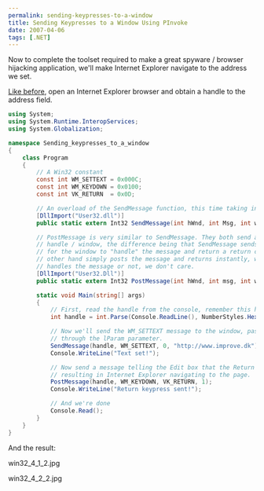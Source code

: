 ```yaml
---
permalink: sending-keypresses-to-a-window
title: Sending Keypresses to a Window Using PInvoke
date: 2007-04-06
tags: [.NET]
---
```

Now to complete the toolset required to make a great spyware / browser hijacking application, we'll make Internet Explorer navigate to the address we set.

<!-- more -->

[Like before](http://www.improve.dk/blog/2007/04/03/getting-text-from-handle), open an Internet Explorer browser and obtain a handle to the address field.

```csharp
using System;
using System.Runtime.InteropServices;
using System.Globalization;

namespace Sending_keypresses_to_a_window
{
	class Program
	{
		// A Win32 constant
		const int WM_SETTEXT = 0x000C;
		const int WM_KEYDOWN = 0x0100;
		const int VK_RETURN  = 0x0D;

		// An overload of the SendMessage function, this time taking in a string as the lParam.
		[DllImport("User32.dll")]
		public static extern Int32 SendMessage(int hWnd, int Msg, int wParam, string lParam);

		// PostMessage is very similar to SendMessage. They both send a message to the given
		// handle / window, the difference being that SendMessage sends the message and waits
		// for the window to "handle" the message and return a return code. PostMessage on the
		// other hand simply posts the message and returns instantly, whether the window
		// handles the message or not, we don't care.
		[DllImport("User32.Dll")]
		public static extern Int32 PostMessage(int hWnd, int msg, int wParam, int lParam);

		static void Main(string[] args)
		{
			// First, read the handle from the console, remember this has to be in HEX format!
			int handle = int.Parse(Console.ReadLine(), NumberStyles.HexNumber);

			// Now we'll send the WM_SETTEXT message to the window, passing the text
			// through the lParam parameter.
			SendMessage(handle, WM_SETTEXT, 0, "http://www.improve.dk");
			Console.WriteLine("Text set!");

			// Now send a message telling the Edit box that the Return key has been pressed,
			// resulting in Internet Explorer navigating to the page.
			PostMessage(handle, WM_KEYDOWN, VK_RETURN, 1);
			Console.WriteLine("Return keypress sent!");

			// And we're done
			Console.Read();
		}
	}
}
```

And the result:

win32_4_1_2.jpg

win32_4_2_2.jpg
